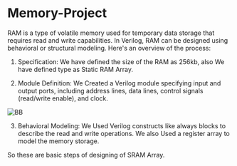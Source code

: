 # Memory-Project
RAM is a type of volatile memory used for temporary data storage that requires read and write capabilities. In Verilog, RAM can be designed using behavioral or structural modeling. 
Here's an overview of the process:

1. Specification:
We have defined the size of the RAM as 256kb, also 
We have defined type as Static RAM Array.


2. Module Definition:
We Created a Verilog module specifying input and output ports, including address lines, data lines, control signals (read/write enable), and clock.

![BB](https://github.com/monil667/Memory-Project/assets/114842275/302ebc3a-47b8-46b0-9da3-487d0c69eaf8)


3. Behavioral Modeling:
We Used Verilog constructs like always blocks to describe the read and write operations.
We also Used a register array to model the memory storage.

So these are basic steps of designing of SRAM Array.

